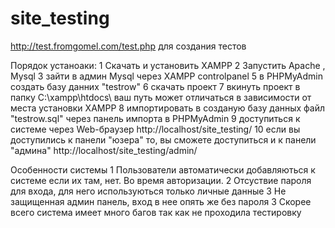 # site_testing


http://test.fromgomel.com/test.php  для создания тестов


Порядок устаноаки:
1 Скачать и установить XAMPP
2 Запустить Apache , Mysql
3 зайти в админ Mysql через XAMPP controlpanel
5 в PHPMyAdmin создать базу данних "testrow"
6 скачать проект
7 вкинуть проект в папку C:\xampp\htdocs\ ваш путь может отличаться в зависимости от места  установки  XAMPP
8 импортировать в созданую базу данных файл "testrow.sql" через панель импорта в PHPMyAdmin
9 доступиться к системе через Web-браузер http://localhost/site_testing/ 
10 если вы доступились к панели "юзера" то,  вы 
сможете доступиться и к панели "админа" http://localhost/site_testing/admin/ 


Особенности системы 
1 Пользователи автоматически добавляються к системе если их там, нет. Во время авторизации.
2 Отсуствие пароля для входа, для него используються только личные данные
3 Не защищенная админ панель, вход в нее опять же без пароля
3 Скорее всего система имеет много багов так как не проходила тестировку

